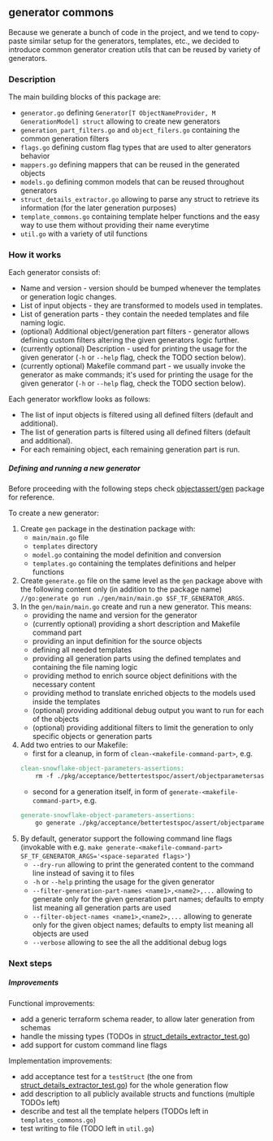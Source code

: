 ## generator commons

Because we generate a bunch of code in the project, and we tend to copy-paste similar setup for the generators, templates, etc., we decided to introduce common generator creation utils that can be reused by variety of generators.

### Description

The main building blocks of this package are:
- `generator.go` defining `Generator[T ObjectNameProvider, M GenerationModel] struct` allowing to create new generators
- `generation_part_filters.go` and `object_filers.go` containing the common generation filters
- `flags.go` defining custom flag types that are used to alter generators behavior
- `mappers.go` defining mappers that can be reused in the generated objects
- `models.go` defining common models that can be reused throughout generators
- `struct_details_extractor.go` allowing to parse any struct to retrieve its information (for the later generation purposes)
- `template_commons.go` containing template helper functions and the easy way to use them without providing their name everytime
- `util.go` with a variety of util functions

### How it works

Each generator consists of:
- Name and version - version should be bumped whenever the templates or generation logic changes.
- List of input objects - they are transformed to models used in templates.
- List of generation parts - they contain the needed templates and file naming logic.
- (optional) Additional object/generation part filters - generator allows defining custom filters altering the given generators logic further.
- (currently optional) Description - used for printing the usage for the given generator (`-h` or `--help` flag, check the TODO section below).
- (currently optional) Makefile command part - we usually invoke the generator as make commands; it's used for printing the usage for the given generator (`-h` or `--help` flag, check the TODO section below).

Each generator workflow looks as follows:
- The list of input objects is filtered using all defined filters (default and additional).
- The list of generation parts is filtered using all defined filters (default and additional).
- For each remaining object, each remaining generation part is run.

##### Defining and running a new generator

Before proceeding with the following steps check [objectassert/gen](../../acceptance/bettertestspoc/assert/objectassert/gen) package for reference.

To create a new generator:
1. Create `gen` package in the destination package with:
    - `main/main.go` file
    - `templates` directory
    - `model.go` containing the model definition and conversion
    - `templates.go` containing the templates definitions and helper functions 
2. Create `generate.go` file on the same level as the `gen` package above with the following content only (in addition to the package name) `//go:generate go run ./gen/main/main.go $SF_TF_GENERATOR_ARGS`.
3. In the `gen/main/main.go` create and run a new generator. This means:
   - providing the name and version for the generator
   - (currently optional) providing a short description and Makefile command part
   - providing an input definition for the source objects
   - defining all needed templates
   - providing all generation parts using the defined templates and containing the file naming logic
   - providing method to enrich source object definitions with the necessary content
   - providing method to translate enriched objects to the models used inside the templates
   - (optional) providing additional debug output you want to run for each of the objects
   - (optional) providing additional filters to limit the generation to only specific objects or generation parts
4. Add two entries to our Makefile:
   - first for a cleanup, in form of `clean-<makefile-command-part>`, e.g.
   ```makefile
   clean-snowflake-object-parameters-assertions:
       rm -f ./pkg/acceptance/bettertestspoc/assert/objectparametersassert/*_gen.go
   ```
   - second for a generation itself, in form of `generate-<makefile-command-part>`, e.g.
   ```makefile
   generate-snowflake-object-parameters-assertions:
       go generate ./pkg/acceptance/bettertestspoc/assert/objectparametersassert/generate.g
   ```
5. By default, generator support the following command line flags (invokable with e.g. `make generate-<makefile-command-part> SF_TF_GENERATOR_ARGS='<space-separated flags>'`)
   - `--dry-run` allowing to print the generated content to the command line instead of saving it to files
   - `-h` or `--help` printing the usage for the given generator
   - `--filter-generation-part-names <name1>,<name2>,...` allowing to generate only for the given generation part names; defaults to empty list meaning all generation parts are used
   - `--filter-object-names <name1>,<name2>,...` allowing to generate only for the given object names; defaults to empty list meaning all objects are used
   - `--verbose` allowing to see the all the additional debug logs

### Next steps

##### Improvements

Functional improvements:
- add a generic terraform schema reader, to allow later generation from schemas
- handle the missing types (TODOs in [struct_details_extractor_test.go](./struct_details_extractor_test.go))
- add support for custom command line flags

Implementation improvements:
- add acceptance test for a `testStruct` (the one from [struct_details_extractor_test.go](./struct_details_extractor_test.go)) for the whole generation flow
- add description to all publicly available structs and functions (multiple TODOs left)
- describe and test all the template helpers (TODOs left in `templates_commons.go`)
- test writing to file (TODO left in `util.go`)

